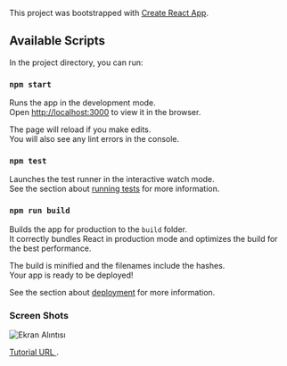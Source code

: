 This project was bootstrapped with [Create React App](https://github.com/facebook/create-react-app).

## Available Scripts

In the project directory, you can run:

### `npm start`

Runs the app in the development mode.<br />
Open [http://localhost:3000](http://localhost:3000) to view it in the browser.

The page will reload if you make edits.<br />
You will also see any lint errors in the console.

### `npm test`

Launches the test runner in the interactive watch mode.<br />
See the section about [running tests](https://facebook.github.io/create-react-app/docs/running-tests) for more information.

### `npm run build`

Builds the app for production to the `build` folder.<br />
It correctly bundles React in production mode and optimizes the build for the best performance.

The build is minified and the filenames include the hashes.<br />
Your app is ready to be deployed!

See the section about [deployment](https://facebook.github.io/create-react-app/docs/deployment) for more information.

### Screen Shots

![Ekran Alıntısı](https://user-images.githubusercontent.com/44985849/87051143-ddcd4b80-c207-11ea-931b-9904746a275b.PNG)

 [Tutorial URL ](https://www.youtube.com/watch?v=U9zBFfP4uxw&list=PLPAtgNJhtKpLiAo1Pr5UPMMm_5E73tlAN).


